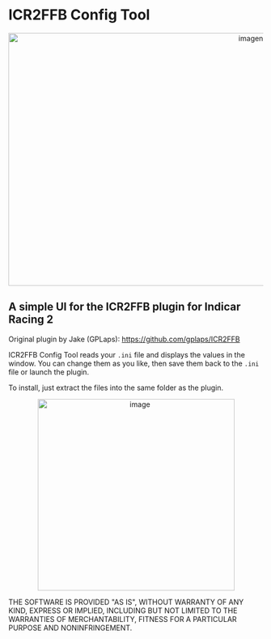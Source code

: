 # ICR2FFB Config Tool
<div align="center">
<img width="1000" height="500" alt="imagenICR2FFB" src="https://github.com/user-attachments/assets/420ea700-e65f-4150-aeb4-87e54cb372d7" />
</div>

## A simple UI for the ICR2FFB plugin for Indicar Racing 2

Original plugin by Jake (GPLaps): https://github.com/gplaps/ICR2FFB

ICR2FFB Config Tool reads your `.ini` file and displays the values in the window. You can change them as you like, then save them back to the `.ini` file or launch the plugin.  

To install, just extract the files into the same folder as the plugin.

<div align="center">
  <img width="389" height="379" alt="image" src="https://github.com/user-attachments/assets/779e4a73-22ad-484c-8475-fe3558bf16e0" />
</div>

THE SOFTWARE IS PROVIDED "AS IS", WITHOUT WARRANTY OF ANY KIND, EXPRESS OR
IMPLIED, INCLUDING BUT NOT LIMITED TO THE WARRANTIES OF MERCHANTABILITY,
FITNESS FOR A PARTICULAR PURPOSE AND NONINFRINGEMENT.
